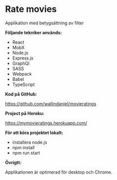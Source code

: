 # Rate movies

Applikation med betygsättning av filter

**Följande tekniker används:**

- React
- MobX
- Node.js
- Express.js
- GraphQl
- SASS
- Webpack
- Babel
- TypeScript

**Kod på GitHub:**

https://github.com/wallindaniel/movieratings

**Project på Heroku:**

https://mymovieratings.herokuapp.com/

**För att köra projektet lokalt:**

- installera node.js
- npm install
- npm run start

**Övrigtt:**

Applikationen är optimerad för desktop och Chrome.